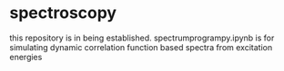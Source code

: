# spectroscopy
this repository is in being established.
spectrumprogrampy.ipynb is for simulating dynamic correlation function based spectra from excitation energies

